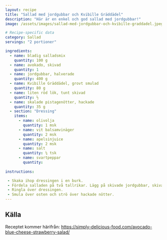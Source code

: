 ```yaml
---
layout: recipe
title: "Sallad med jordgubbar och Kvibille Gräddädel"
description: "Här är en enkel och god sallad med jordgubbar!"
image: /assets/images/sallad-med-jordgubbar-och-kvibille-graddadel.jpeg

# Recipe-specific data
category: Sallad
servings: "2 portioner"

ingredients:
  - name: bladig salladsmix
    quantity: 100 g
  - name: avokado, skivad
    quantity: 1
  - name: jordgubbar, halverade
    quantity: 400 g
  - name: Kvibille Gräddädel, grovt smulad
    quantity: 80 g
  - name: liten röd lök, tunt skivad
    quantity: ½
  - name: skalade pistagenötter, hackade
    quantity: 35 g
  - section: "Dressing"
    items:
      - name: olivolja
        quantity: 1 msk
      - name: vit balsamvinäger
        quantity: 2 msk
      - name: apelsinjuice
        quantity: 2 msk
      - name: salt
        quantity: ¼ tsk
      - name: svartpeppar
        quantity:
        
instructions:

 - Skaka ihop dressingen i en burk.
 - Fördela salladen på två tallrikar. Lägg på skivade jordgubbar, skivad rödlök, skivad avokado.
 - Ringla över dressingen.
 - Smula över osten och strö över hackade nötter.
---
```


## Källa

Receptet kommer härifrån: https://simply-delicious-food.com/avocado-blue-cheese-strawberry-salad/